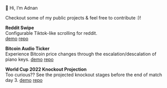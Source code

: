 👋 Hi, I’m Adnan

Checkout some of my public projects & feel free to contribute :)!

__Reddit Swipe__  
Configurable Tiktok-like scrolling for reddit.  
[demo](https://dynamic-peony-5467c4.netlify.app/) [repo](https://github.com/AdnanBen/reddit-swipe)

__Bitcoin Audio Ticker__  
Experience Bitcoin price changes through the escalation/descalation of piano keys.
[demo](https://dashing-cocada-597c28.netlify.app/) [repo](https://github.com/AdnanBen/bitcoin-audio-ticker)

__World Cup 2022 Knockout Projection__  
Too curious?? See the projected knockout stages before the end of match day 3.
[demo](https://incandescent-halva-0fca94.netlify.app/) [repo](https://github.com/AdnanBen/worldcup2022-live-brackets)
